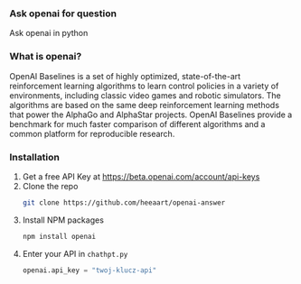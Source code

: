 ### Ask openai for question
Ask openai in python

### What is openai?
OpenAI Baselines is a set of highly optimized, state-of-the-art reinforcement learning algorithms to learn control policies in a variety of environments, including classic video games and robotic simulators. The algorithms are based on the same deep reinforcement learning methods that power the AlphaGo and AlphaStar projects. OpenAI Baselines provide a benchmark for much faster comparison of different algorithms and a common platform for reproducible research.

### Installation

1. Get a free API Key at https://beta.openai.com/account/api-keys
2. Clone the repo
   ```sh
   git clone https://github.com/heeaart/openai-answer
   ```
3. Install NPM packages
   ```sh
   npm install openai
   ```
4. Enter your API in `chathpt.py`
   ```python
   openai.api_key = "twoj-klucz-api"
   ```
